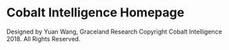 # Cobalt Intelligence Homepage
Designed by Yuan Wang, Graceland Research
Copyright Cobalt Intelligence 2018. All Rights Reserved.
